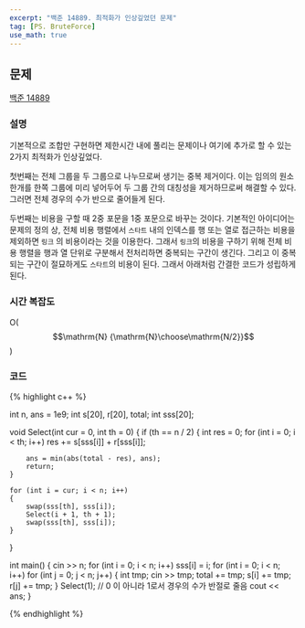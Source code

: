 ```yaml
---
excerpt: "백준 14889. 최적화가 인상깊었던 문제"
tag: [PS. BruteForce]
use_math: true
---
```


## 문제

[백준 14889](https://www.acmicpc.net/problem/14889)


### 설명

기본적으로 조합만 구현하면 제한시간 내에 풀리는 문제이나 여기에 추가로 할 수 있는 2가지 최적화가 인상깊었다.

첫번째는 전체 그룹을 두 그룹으로 나누므로써 생기는 중복 제거이다. 이는 임의의 원소 한개를 한쪽 그룹에 미리 넣어두어 두 그룹 간의 대칭성을 제거하므로써 해결할 수 있다. 그러면 전체 경우의 수가 반으로 줄어들게 된다.

두번째는 비용을 구할 때 2중 포문을 1중 포문으로 바꾸는 것이다. 기본적인 아이디어는 문제의 정의 상, 전체 비용 행렬에서 ```스타트``` 내의 인덱스를 행 또는 열로 접근하는 비용을 제외하면 ```링크``` 의 비용이라는 것을 이용한다. 그래서 ```링크```의 비용을 구하기 위해 전체 비용 행렬을 행과 열 단위로 구분해서 전처리하면 중복되는 구간이 생긴다. 그리고 이 중복되는 구간이 절묘하게도 ```스타트```의 비용이 된다. 그래서 아래처럼 간결한 코드가 성립하게 된다.


### 시간 복잡도

O($$\mathrm{N} {\mathrm{N}\choose\mathrm{N/2}}$$)


### 코드

{% highlight c++ %}

int n, ans = 1e9;
int s[20], r[20], total;
int sss[20];

void Select(int cur = 0, int th = 0)
{
	if (th == n / 2)
	{
		int res = 0;
		for (int i = 0; i < th; i++)
			res += s[sss[i]] + r[sss[i]];

		ans = min(abs(total - res), ans);
		return;
	}

	for (int i = cur; i < n; i++)
	{
		swap(sss[th], sss[i]);
		Select(i + 1, th + 1);
		swap(sss[th], sss[i]);
	}
}

int main()
{
	cin >> n;
	for (int i = 0; i < n; i++) sss[i] = i;
	for (int i = 0; i < n; i++) for (int j = 0; j < n; j++) {
		int tmp; cin >> tmp;
		total += tmp;
		s[i] += tmp;
		r[j] += tmp;
	}
	Select(1);  // 0 이 아니라 1로서 경우의 수가 반절로 줄음
	cout << ans;
}

{% endhighlight %}

